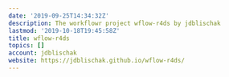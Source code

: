 ```yaml
---
date: '2019-09-25T14:34:32Z'
description: The workflowr project wflow-r4ds by jdblischak
lastmod: '2019-10-18T19:45:58Z'
title: wflow-r4ds
topics: []
account: jdblischak
website: https://jdblischak.github.io/wflow-r4ds/
---
```


